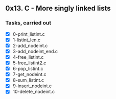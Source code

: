 ## 0x13. C - More singly linked lists
### Tasks, carried out
- [x] 0-print_listint.c
- [x] 1-listint_len.c
- [x] 2-add_nodeint.c
- [x] 3-add_nodeint_end.c
- [x] 4-free_listint.c
- [x] 5-free_listint2.c
- [x] 6-pop_listint.c
- [x] 7-get_nodeint.c
- [x] 8-sum_listint.c
- [x] 9-insert_nodeint.c
- [x] 10-delete_nodeint.c
